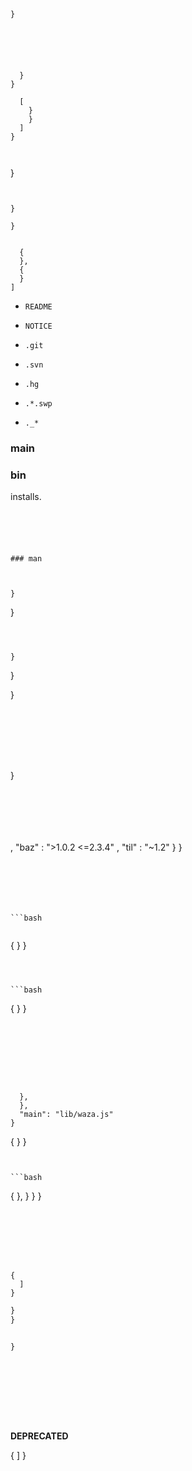 ---
---























```




}
```






```



```

```


  }
}

  [
    }
    }
  ]
}
```



```


```



}
```


```





    }

    }


      {
      },
      {
      }
    ]









* `README`
* `NOTICE`



* `.git`
* `.svn`
* `.hg`
* `.*.swp`
* `._*`

### main






### bin


installs.



```



```


```


### man



}
```



}
```



}
```




















}

}
```







```


}
```






```









  , "baz" : ">1.0.2 <=2.3.4"
  , "til" : "~1.2"
  }
}
```






```bash
```




```bash
```



{
  }
}
```



```bash
```


{
  }
}
```








  },
  },
  "main": "lib/waza.js"
}
```





{
  }
}
```


```bash
```







{
  },
    }
  }
}
```







{
  ]
}
```





```js
}
}


}
```




```




```







```


```





```


```



**DEPRECATED**













{
  ]
}
```











